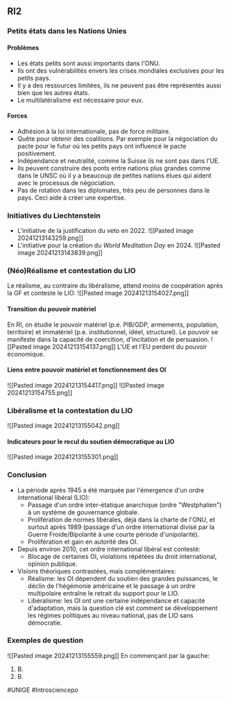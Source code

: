 ## RI2
### Petits états dans les Nations Unies
#### Problèmes
- Les états petits sont aussi importants dans l'ONU.
- Ils ont des vulnérabilités envers les crises mondiales exclusives pour les petits pays.
- Il y a des ressources limitées, ils ne peuvent pas être représentés aussi bien que les autres états.
- Le multilatéralisme est nécessaire pour eux.
#### Forces
- Adhésion à la loi internationale, pas de force militaire.
- Quête pour obtenir des coalitions. Par exemple pour la négociation du pacte pour le futur où les petits pays ont influencé le pacte positivement.
- Indépendance et neutralité, comme la Suisse ils ne sont pas dans l'UE.
- Ils peuvent construire des ponts entre nations plus grandes comme dans le UNSC où il y a beaucoup de petites nations élues qui aident avec le processus de négociation.
- Pas de rotation dans les diplomates, très peu de personnes dans le pays. Ceci aide à créer une expertise.
### Initiatives du Liechtenstein
- L'initiative de la justification du veto en 2022.
	![[Pasted image 20241213143259.png]]
- L'initiative pour la création du *World Meditation Day* en 2024.
	![[Pasted image 20241213143839.png]]
### (Néo)Réalisme et contestation du LIO
Le réalisme, au contraire du libéralisme, attend moins de coopération après la GF et conteste le LIO:
![[Pasted image 20241213154027.png]]
#### Transition du pouvoir matériel
En RI, on étudie le pouvoir matériel (p.e. PIB/GDP, armements, population, territoire) et immatériel (p.e. institutionnel, idéel, structurel). Le pouvoir se manifeste dans la capacité de coercition, d'incitation et de persuasion.
![[Pasted image 20241213154137.png]]
L'UE et l'EU perdent du pouvoir économique.
#### Liens entre pouvoir matériel et fonctionnement des OI
![[Pasted image 20241213154417.png]]
![[Pasted image 20241213154755.png]]
### Libéralisme et la contestation du LIO
![[Pasted image 20241213155042.png]]
#### Indicateurs pour le recul du soutien démocratique au LIO
![[Pasted image 20241213155301.png]]
### Conclusion
- La période après 1945 a été marquée par l'émergence d'un ordre international libéral (LIO):
	- Passage d'un ordre inter-étatique anarchique (ordre "Westphalien") à un système de gouvernance globale.
	- Prolifération de normes libérales, déjà dans la charte de l'ONU, et surtout après 1989 (passage d'un ordre international divisé par la Guerre Froide/Bipolarité à une courte période d'unipolarité).
	- Prolifération et gain en autorité des OI.
- Depuis environ 2010, cet ordre international libéral est contesté:
	- Blocage de certaines OI, violations répétées du droit international, opinion publique.
- Visions théoriques contrastées, mais complémentaires:
	- Réalisme: les OI dépendent du soutien des grandes puissances, le déclin de l'hégémonie américaine et le passage à un ordre multipolaire entraîne le retrait du support pour le LIO.
	- Libéralisme: les OI ont une certaine indépendance et capacité d'adaptation, mais la question clé est comment se développement les régimes politiques au niveau national, pas de LIO sans démocratie.
### Exemples de question
![[Pasted image 20241213155559.png]]
En commençant par la gauche:
1. B.
2. B.

#UNIGE #Introsciencepo 